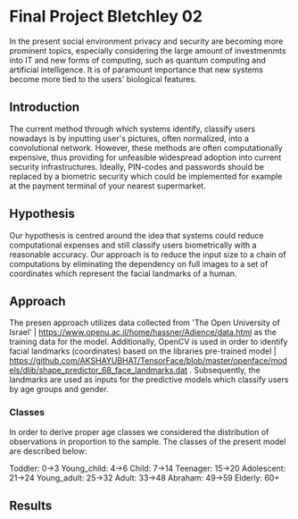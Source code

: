 # Final Project Bletchley 02
In the present social environment privacy and security are becoming more prominent topics, especially considering the large amount of investmenmts into IT and new forms of computing, such as quantum computing and artificial intelligence. It is of paramount importance that new systems become more tied to the users' biological features.

## Introduction
The current method through which systems identify, classify users nowadays is by inputting user's pictures, often normalized, into a convolutional network. However, these methods are often computationally expensive, thus providing for unfeasible widespread adoption into current security infrastructures. Ideally, PIN-codes and passwords should be replaced by a biometric security which could be implemented for example at the payment terminal of your nearest supermarket.

## Hypothesis
Our hypothesis is centred around the idea that systems could reduce computational expenses and still classify users biometrically with a reasonable accuracy. Our approach is to reduce the input size to a chain of computations by eliminating the dependency on full images to a set of coordinates which represent the facial landmarks of a human. 

## Approach
The presen approach utilizes data collected from 'The Open University of Israel' | https://www.openu.ac.il/home/hassner/Adience/data.html as the training data for the model. Additionally, OpenCV is used in order to identify facial landmarks (coordinates) based on the libraries pre-trained model | https://github.com/AKSHAYUBHAT/TensorFace/blob/master/openface/models/dlib/shape_predictor_68_face_landmarks.dat . Subsequently, the landmarks are used as inputs for the predictive models which classify users by age groups and gender.

### Classes
In order to derive proper age classes we considered the distribution of observations in proportion to the sample. The classes of the present model are described below:

Toddler:      0->3
Young_child:  4->6
Child:        7->14
Teenager:     15->20
Adolescent:   21->24
Young_adult:  25->32
Adult:        33->48 
Abraham:      49->59
Elderly:      60+

## Results

